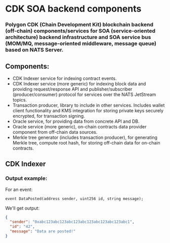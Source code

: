 # CDK SOA backend components

### Polygon CDK (Chain Development Kit) blockchain backend (off-chain) components/services for SOA (service-oriented architecture) backend infrastructure and SOA service bus (MOM/MQ, message-oriented middleware, message queue) based on NATS Server.

## Components:
 - CDK Indexer service for indexing contract events.
 - CDK Indexer service (more generic) for indexing block data and providing request/response API and publisher/subscriber (producer/consumer) protocol for services over the NATS JetStream topics.
 - Transaction producer, library to include in other services. Includes wallet client functionality and KMS integration for storing private keys securely encrypted, for transaction signing.
 - Oracle service, for providing data from concrete API and DB.
 - Oracle service (more generic), on-chain contracts data provider component from off-chain data sources.
 - Merkle tree generator (includes transaction producer), for generating Merkle tree, compute root hash, for storing off-chain data for on-chain contracts.

## CDK Indexer

### Output example:

For an event:
```solidity
event DataPosted(address sender, uint256 id, string message);
```

We'll get output:
```json
{
  "sender": "0xabc123abc123abc123abc123abc123abc123abc1",
  "id": "42",
  "message": "Data are posted!"
}
```

